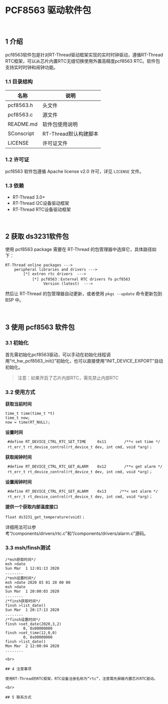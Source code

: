 # PCF8563 驱动软件包


<br>


## 1 介绍

pcf8563软件包是针对RT-Thread驱动框架实现的实时时钟驱动，遵循RT-Thread RTC框架，可以从芯片内置RTC无缝切换使用外置高精度pcf8563 RTC。软件包支持实时时钟和闹钟功能。


### 1.1 目录结构

| 名称     | 说明       |
| -------- | ---------- |
| pcf8563.h  | 头文件|
| pcf8563.c  |源文件 |
| README.md  | 软件包使用说明|
|SConscript|RT-Thread默认构建脚本|
|LICENSE|许可证文件|



### 1.2 许可证

pcf8563 软件包遵循 Apache license v2.0 许可，详见 `LICENSE` 文件。


### 1.3 依赖
- RT-Thread 3.0+
- RT-Thread I2C设备驱动框架
- RT-Thread RTC设备驱动框架

<br>

## 2 获取 ds3231软件包

使用 pcf8563 package 需要在 RT-Thread 的包管理器中选择它，具体路径如下：

```
RT-Thread online packages --->
    peripheral libraries and drivers --->
        [*] extren rtc drivers  --->
            [*] pcf8563：External RTC drivers fo pcf8563
                 Version (latest)  --->
```

然后让 RT-Thread 的包管理器自动更新，或者使用 `pkgs --update` 命令更新包到 BSP 中。

<br>

## 3 使用 pcf8563 软件包

### 3.1 初始化
首先需初始化pcf8563驱动，可以手动在初始化线程调用“rt_hw_pcf8563_init()”初始化，也可以直接使用“INIT_DEVICE_EXPORT”自动初始化。

> 注意：如果开启了芯片内部RTC，需先禁止内部RTC


### 3.2 使用方式
**获取当前时间**

```
time_t time(time_t *t)
time_t now;      
now = time(RT_NULL);
```

**设置时间**

```
 #define RT_DEVICE_CTRL_RTC_SET_TIME     0x11        /**< set time */
 rt_err_t rt_device_control(rt_device_t dev, int cmd, void *arg)；
```

**获取闹钟时间**

```
 #define RT_DEVICE_CTRL_RTC_GET_ALARM    0x12        /**< get alarm */
 rt_err_t rt_device_control(rt_device_t dev, int cmd, void *arg)；
```

**设置闹钟时间**

```
 #define RT_DEVICE_CTRL_RTC_SET_ALARM    0x13      /**< set alarm */
 rt_err_t rt_device_control(rt_device_t dev, int cmd, void *arg)；
```

**提供一个获取内部温度接口**
```
float ds3231_get_temperature(void)；
```

详细用法可以参考“/components/drivers/rtc.c”和“/components/drivers/alarm.c”源码。


### 3.3 msh/finsh测试

```
/*msh获取时间*/
msh >date
Sun Mar  1 12:01:13 2020
........
/*msh设置时间*/
msh >date 2020 03 01 20 00 00 
msh >date
Sun Mar  1 20:00:03 2020
........
/*finsh获取时间*/
finsh >list_date()
Sun Mar  1 20:17:13 2020
........
/*finsh设置时间*/
finsh >set_date(2020,3,2)
        0, 0x00000000
finsh >set_time(12,0,0)  
        0, 0x00000000
finsh >list_date()
Mon Mar  2 12:00:04 2020
........

<br>

## 4 注意事项

使用RT-Thread的RTC框架，RTC设备注册名称为“rtc”，注意需先屏蔽内置芯片RTC驱动。

<br>

## 5 联系方式




